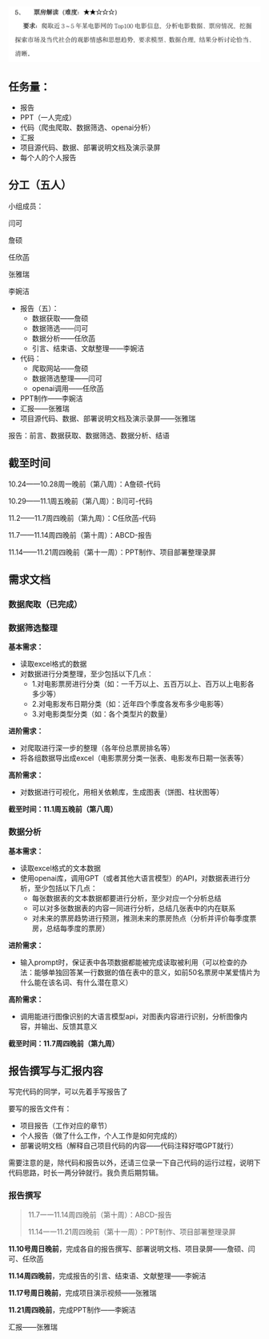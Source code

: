 ![python作业要求](分工和任务安排.assets/python作业要求.png)



## 任务量：



- 报告
- PPT（一人完成）
- 代码（爬虫爬取、数据筛选、openai分析）
- 汇报
- 项目源代码、数据、部署说明文档及演示录屏
- 每个人的个人报告

## 分工（五人）



小组成员：

闫可

詹硕

任欣菡

张雅瑞

李婉洁





- 报告（五）：
  - 数据获取——詹硕
  - 数据筛选——闫可
  - 数据分析——任欣菡
  - 引言、结束语、文献整理——李婉洁
- 代码：
  - 爬取网站——詹硕
  - 数据筛选整理——闫可
  - openai调用——任欣菡
- PPT制作——李婉洁
- 汇报——张雅瑞
- 项目源代码、数据、部署说明文档及演示录屏——张雅瑞





报告：前言、数据获取、数据筛选、数据分析、结语



## 截至时间

10.24——10.28周一晚前（第八周）：A詹硕-代码

10.29——11.1周五晚前（第八周）：B闫可-代码

11.2——11.7周四晚前（第九周）：C任欣菡-代码

11.7——11.14周四晚前（第十周）：ABCD-报告

11.14——11.21周四晚前（第十一周）：PPT制作、项目部署整理录屏







## 需求文档

### 数据爬取（已完成）

### 数据筛选整理

**基本需求：**

- 读取excel格式的数据
- 对数据进行分类整理，至少包括以下几点：
  - 1.对电影票房进行分类（如：一千万以上、五百万以上、百万以上电影各多少等）
  - 2.对电影发布日期分类（如：近年四个季度各发布多少电影等）
  - 3.对电影类型分类（如：各个类型片的数量）



**进阶需求：**

- 对爬取进行深一步的整理（各年份总票房排名等）
- 将各组数据导出成excel（电影票房分类一张表、电影发布日期一张表等）



**高阶需求：**

- 对数据进行可视化，用相关依赖库，生成图表（饼图、柱状图等）



**截至时间：11.1周五晚前（第八周）**



### 数据分析

**基本需求：**

- 读取excel格式的文本数据
- 使用openai库，调用GPT（或者其他大语言模型）的API，对数据表进行分析，至少包括以下几点：
  - 每张数据表的文本数据都要进行分析，至少对应一个分析总结
  - 可以对多张数据表的内容一同进行分析，总结几张表中的内在联系
  - 对未来的票房趋势进行预测，推测未来的票房热点（分析并评价每季度票房，总结每季度的票房）



**进阶需求：**

- 输入prompt时，保证表中各项数据都能被完成读取被利用（可以检查的办法：能够单独回答某一行数据的值在表中的意义，如前50名票房中某爱情片为什么能在该名词、有什么潜在意义）



**高阶需求：**

- 调用能进行图像识别的大语言模型api，对图表内容进行识别，分析图像内容，并输出、反馈其意义



**截至时间：11.7周四晚前（第九周）**





## 报告撰写与汇报内容

写完代码的同学，可以先着手写报告了

要写的报告文件有：

- 项目报告（工作对应的章节）
- 个人报告（做了什么工作，个人工作是如何完成的）
- 部署说明文档（解释自己项目代码的内容——代码注释好喂GPT就行）



需要注意的是，除代码和报告以外，还请三位录一下自己代码的运行过程，说明下代码思路，时长一两分钟就行。我负责后期剪辑。





### 报告撰写

> 11.7一一11.14周四晚前（第十周）：ABCD-报告
>
> 11.14一一11.21周四晚前（第十一周）：PPT制作、项目部署整理录屏

**11.10号周日晚前**，完成各自的报告撰写、部署说明文档、项目录屏——詹硕、闫可、任欣菡

**11.14周四晚前**，完成报告的引言、结束语、文献整理——李婉洁

**11.17号周日晚前**，完成项目演示视频——张雅瑞

**11.21周四晚前**，完成PPT制作——李婉洁

汇报——张雅瑞

